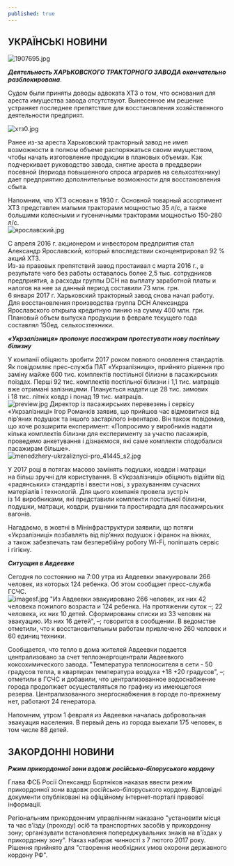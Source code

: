```yaml
---
published: true
---
```


## УКРАÏНСЬКI НОВИНИ
![1907695.jpg]({{site.baseurl}}images/1907695.jpg)


_**Деятельность ХАРЬКОВСКОГО ТРАКТОРНОГО ЗАВОДА окончательно разблокирована**_. 

 
Судом были приняты доводы адвоката ХТЗ о том, что основания для ареста имущества завода отсутствуют. Вынесенное им решение устраняет последнее препятствие для восстановления хозяйственного деятельности предприят.  
 
![хтз0.jpg]({{site.baseurl}}images/хтз0.jpg)

Ранее из-за ареста Харьковский тракторный завод не имел возможности в полном объеме распоряжаться своим имуществом, чтобы начать изготовление продукции в плановых объемах. Как подчеркивает руководство завода, снятие ареста в преддверии посевной (периода повышенного спроса аграриев на сельхозтехнику) дает предприятию дополнительные возможности для восстановления сбыта.  
  
  Напомним, что ХТЗ основан в 1930 г. Основной товарный ассортимент ХТЗ представлен малыми тракторами мощностью 35 л/с, а также большими колесными и гусеничными тракторами мощностью 150-280 л/с.  
 ![ярославский.jpg]({{site.baseurl}}images/ярославский.jpg)

 С  апреля 2016 г. акционером и инвестором предприятия стал Александр Ярославский, который впоследствии сконцентрировал 92 % акций ХТЗ.  
  Из-за правовых препятствий завод простаивал с марта 2016 г., в результате чего без работы оставалось более 2,5 тыс. сотрудников предприятия, а расходы группы DCH на выплату заработной платы и налогов на нее за данный период составили 73 млн. грн.  
  6 января 2017 г. Харьковский тракторный завод снова начал работу. Для восстановления производства группа DCH Александра Ярославского открыла кредитную линию на сумму 400 млн. грн. Плановый объем выпуска продукции в феврале текущего года составлял 150ед. сельхосзтехники.
  
  _**«Укрзалізниця» пропонує пасажирам протестувати нову постільну білизну**_  
  
  У компанії обіцяють зробити 2017 роком повного оновлення стандартів. Як повідомляє прес-служба ПАТ «Укрзалізниця», прийнято рішення про заміну майже 600 тис. комплектів постільної білизни в пасажирських поїздах. Перші 92 тис. комплектів постільної білизни і 1,1 тис. матраців вже отримані залізницями. Планується надати ще 28 тис. зимових і 18 тис. літніх ковдр і понад 19 тис. матраців.  
  ![preview.jpg]({{site.baseurl}}images/preview.jpg)
Директор із пасажирських перевезень і сервісу «Укрзалізниці» Ігор Романків заявив, що прийшов час відмовитися від пір’яних подушок та іншого застарілого інвентарю. Він також повідомив, що хоче розширити експеримент: «Попросимо у виробників надати кілька комплектів білизни для експерименту за участю пасажирів, проведемо анкетування і дізнаємося, які саме комплекти сподобалися пасажирам більше».  
![menedzhery-ukrzaliznyci-pro_41445_s2.jpg]({{site.baseurl}}images/menedzhery-ukrzaliznyci-pro_41445_s2.jpg) 

У 2017 році в потягах масово замінять подушки, ковдри і матраци на більш зручні для користування. В «Укрзалізниці» обіцяють відійти від «радянських» стандартів і ввести нові, з урахуванням сучасних матеріалів і технологій. Для цього компанія провела зустріч із 14 виробниками, які представили комплекти постільної білизни, подушки, матраци, ковдри, рушники та простирадла для пасажирських вагонiв. 
 
 
Нагадаємо, в жовтні в Мінінфраструктури заявили, що потяги «Укрзалізниці» позбавлять від пір’яних подушок і фіранок на вікнах, а також забезпечать там безперебійну роботу Wi-Fi, поліпшать сервіс і гігієну.  

_**Ситуация в Авдеевке**_ 
 
 Сегодня по состоянию на 7:00 утра из Авдеевки эвакуировали 266 человек, из которых 124 ребенка.
Об этом сообщает пресс-служба ГСЧС.  
![imagesf.jpg]({{site.baseurl}}imagesf.jpg)
"Из Авдеевки эвакуировано 266 человек, их них 42 человека пожилого возраста и 124 ребенка. На протяжении суток –; 22 человека, их них 10 детей. Сформированы списки из 33 человек на эвакуацию. Из них 16 детей", –; говорится в сообщении.
В ведомстве отметили, что к восстановительным работам привлечено 260 человек и 60 единиц техники.  

 Сообщается, что тепло в дома жителей Авдеевки подается централизовано за счет теплоэнергоцентрали Авдеевкого коксохимического завода.
"Температура теплоносителя в сети - 50 градусов тепла, в квартирах температура воздуха +18 +20 градусов", –; отметили в ГСЧС и добавили, что централизованное водоснабжение города продолжает осуществляться по графику из имеющегося резерва.
Централизованного энергоснабжения в городе по-прежнему нет, работают 24 генератора.  
 
 Напомним, утром 1 февраля из Авдеевки началась добровольная эвакуация населения. В первый день из города выехали 175 человек, в том числе 88 детей.  
  
  
## ЗАКОРДОННI НОВИНИ
  
  _**Ржим прикордонної зони вздовж російсько-білоруського кордону**_ 
  
  Глава ФСБ Росії Олександр Бортніков наказав ввести режим прикордонної зони вздовж російсько-білоруського кордону. Відповідні документи опубліковані на офіційному інтернет-порталі правової інформації.



 Регіональним прикордонним управлінням наказано "установити місця та час в'їзду (проходу) осіб та транспортних засобів у прикордонну зону; організувати встановлення попереджувальних знаків на в'їздах у прикордонну зону".
Наказ набирає чинності з 7 лютого 2017 року. Рішення прийнято для "створення необхідних умов охорони державного кордону РФ".
